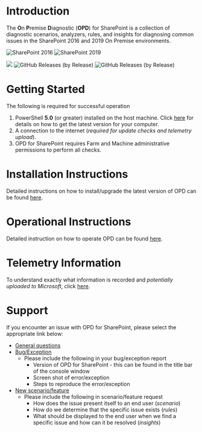 # Introduction
The **O**n **P**remise **D**iagnostic (**OPD**) for SharePoint is a collection of diagnostic scenarios, analyzers, rules, and insights for
diagnosing common issues in the SharePoint 2016 and 2019 On Premise environments.

![SharePoint 2016](https://img.shields.io/static/v1?label=SharePoint&message=2016&color=%231777D6&style=plastic) ![SharePoint 2019](https://img.shields.io/static/v1?label=SharePoint&message=2019&color=%231777D6&style=plastic)

<a href="https://github.com/onpremdiag/SharePoint/releases/download/2.1.1908.27002/2.1.1908.27002.zip"><img src="https://img.shields.io/github/v/release/onpremdiag/sharepoint?label=latest%20version&style=plastic" /></a> 
![GitHub Releases (by Release)](https://img.shields.io/github/downloads/onpremdiag/sharepoint/2.1.1908.27002/total?style=plastic) 
![GitHub Releases (by Release)](https://img.shields.io/github/downloads/onpremdiag/sharepoint/2.0.1908.27002/total?style=plastic)

# Getting Started
The following is required for successful operation
1.	PowerShell **5.0** (or greater) installed on the host machine. Click [here](https://github.com/powershell/powershell) for details
on how to get the latest version for your computer.  
2.	A connection to the internet (*required for update checks and telemetry upload*).
3.	OPD for SharePoint requires Farm and Machine administrative permissions to perform all checks.

# Installation Instructions
Detailed instructions on how to install/upgrade the latest version of OPD can be found [here](https://github.com/onpremdiag/SharePoint/blob/master/docs/Installation.md).

# Operational Instructions
Detailed instruction on how to operate OPD can be found [here](https://github.com/onpremdiag/SharePoint/blob/master/docs/HowToUse.md).

# Telemetry Information
To understand exactly what information is recorded and *potentially uploaded to Microsoft*, click [here](https://github.com/onpremdiag/SharePoint/blob/master/docs/TelemetryData.md).

# Support
If you encounter an issue with OPD for SharePoint, please select the appropriate link below:
- <a href="mailto:opd-support@microsoft.com?subject=[OPD QUESTION] General Questions">General questions</a>
- <a href="mailto:opd-support@microsoft.com?subject=[OPD BUG] Encountered an exception/bug during use">Bug/Exception</a>
  - Please include the following in your bug/exception report
    - Version of OPD for SharePoint - this can be found in the title bar of the console window
    - Screen shot of error/exception
    - Steps to reproduce the error/exception
- <a href="mailto:opd-support@microsoft.com?subject=[OPD REQUEST] New Scenario">New scenario/feature</a>
  - Please include the following in scenario/feature request
    - How does the issue present itself to an end user (*scenario*)
    - How do we determine that the specific issue exists (*rules*)
    - What should be displayed to the end user when we find a specific issue and how can it be resolved (*insights*)
